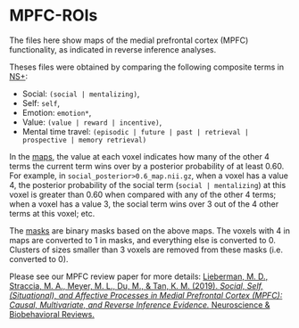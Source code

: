 # MPFC-ROIs

The files here show maps of the medial prefrontal cortex (MPFC) functionality, as indicated in reverse inference analyses.

Theses files were obtained by comparing the following composite terms in [NS+](https://github.com/MetaD/NSplus):
- Social: `(social | mentalizing)`,
- Self: `self`,
- Emotion: `emotion*`,
- Value: `(value | reward | incentive)`,
- Mental time travel: `(episodic | future | past | retrieval | prospective | memory retrieval)`

In the [maps](https://github.com/MetaD/MPFC-ROIs/tree/master/maps), the value at each voxel indicates how many of the other 4 terms the current term wins over by a posterior probability of at least 0.60. For example, in `social_posterior>0.6_map.nii.gz`, when a voxel has a value 4, the posterior probability of the social term (`social | mentalizing`) at this voxel is greater than 0.60 when compared with any of the other 4 terms; when a voxel has a value 3, the social term wins over 3 out of the 4 other terms at this voxel; etc.

The [masks](https://github.com/MetaD/MPFC-ROIs/tree/master/masks) are binary masks based on the above maps. The voxels with 4 in maps are converted to 1 in masks, and everything else is converted to 0. Clusters of sizes smaller than 3 voxels are removed from these masks (i.e. converted to 0).

Please see our MPFC review paper for more details: [Lieberman, M. D., Straccia, M. A., Meyer, M. L., Du, M., & Tan, K. M. (2019). *Social, Self,(Situational), and Affective Processes in Medial Prefrontal Cortex (MPFC): Causal, Multivariate, and Reverse Inference Evidence.* Neuroscience & Biobehavioral Reviews.](http://www.scn.ucla.edu/pdf/Lieberman(2019)NBR.pdf)
